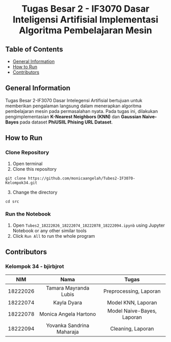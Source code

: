 <h1 align="center">Tugas Besar 2 - IF3070 Dasar Inteligensi Artifisial Implementasi Algoritma Pembelajaran Mesin </h1>

## Table of Contents
* [General Information](#general-information)
* [How to Run](#how-to-run)
* [Contributors](#contributors)

## General Information
Tugas Besar 2-IF3070 Dasar Intelegensi Artifisial bertujuan untuk memberikan pengalaman langsung dalam menerapkan algoritma pembelajaran mesin pada permasalahan nyata. Pada tugas ini, dilakukan pengimplementasian **K-Nearest Neighbors (KNN)** dan **Gaussian Naive-Bayes** pada dataset **PhiUSIIL Phising URL Dataset**. 

## How to Run
### Clone Repository
1. Open terminal
2. Clone this repository
```
git clone https://github.com/monicaangelah/Tubes2-IF3070-Kelompok34.git
```
3. Change the directory
```
cd src
```
### Run the Notebook
1. Open `Tubes2_18222026_18222074_18222078_18222094.ipynb` using Jupyter Notebook or any other similar tools
2. Click `Run All` to run the whole program

## Contributors
### Kelompok 34 - bjirbjrot
| NIM | Nama | Tugas |
|:-----------:|:------------:|:------------:|
| 18222026 | Tamara Mayranda Lubis | Preprocessing, Laporan |
| 18222074 | Kayla Dyara | Model KNN, Laporan |
| 18222078 | Monica Angela Hartono | Model Naive-Bayes, Laporan |
| 18222094 | Yovanka Sandrina Maharaja | Cleaning, Laporan |
